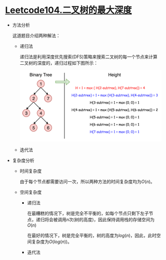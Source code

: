 # [Leetcode104.二叉树的最大深度](<https://leetcode-cn.com/problems/maximum-depth-of-binary-tree/>)

- 方法分析

  这道题目介绍两种解法：

  - 递归法

    递归法是利用深度优先搜索(DFS)策略来搜索二叉树的每一个节点来计算二叉树的深度的，递归过程如下图所示：

    ![img](assets/104_slide_10.png)

  - 迭代法

- 复杂度分析

  - 时间复杂度

    由于每个节点都需要访问一次，所以两种方法的时间复杂度均为$O(n)$。

  - 空间复杂度

    - 递归法

      在最糟糕的情况下，树是完全不平衡的，如每个节点只剩下左子节点，递归将会被调用$n$次(树的高度)，因此保持调用栈的存储空间为$O(n)$

      在最好的情况下，树是完全平衡的，树的高度为$log(n)$，因此，此时空间复杂度为$O(log(n))$。

    - 迭代法
